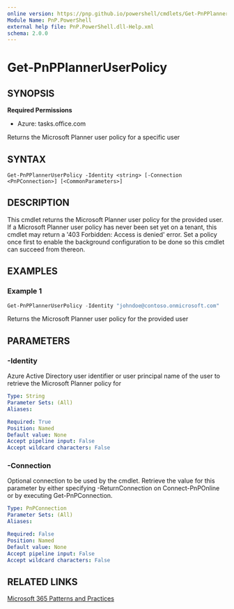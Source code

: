 ```yaml
---
online version: https://pnp.github.io/powershell/cmdlets/Get-PnPPlannerUserPolicy.html
Module Name: PnP.PowerShell
external help file: PnP.PowerShell.dll-Help.xml
schema: 2.0.0
---
```

  
# Get-PnPPlannerUserPolicy

## SYNOPSIS

**Required Permissions**

* Azure: tasks.office.com

Returns the Microsoft Planner user policy for a specific user

## SYNTAX

```
Get-PnPPlannerUserPolicy -Identity <string> [-Connection <PnPConnection>] [<CommonParameters>]
```

## DESCRIPTION
This cmdlet returns the Microsoft Planner user policy for the provided user. If a Microsoft Planner user policy has never been set yet on a tenant, this cmdlet may return a '403 Forbidden: Access is denied' error. Set a policy once first to enable the background configuration to be done so this cmdlet can succeed from thereon.

## EXAMPLES

### Example 1
```powershell
Get-PnPPlannerUserPolicy -Identity "johndoe@contoso.onmicrosoft.com"
```
Returns the Microsoft Planner user policy for the provided user

## PARAMETERS

### -Identity
Azure Active Directory user identifier or user principal name of the user to retrieve the Microsoft Planner policy for

```yaml
Type: String
Parameter Sets: (All)
Aliases:

Required: True
Position: Named
Default value: None
Accept pipeline input: False
Accept wildcard characters: False
```

### -Connection
Optional connection to be used by the cmdlet.
Retrieve the value for this parameter by either specifying -ReturnConnection on Connect-PnPOnline or by executing Get-PnPConnection.

```yaml
Type: PnPConnection
Parameter Sets: (All)
Aliases:

Required: False
Position: Named
Default value: None
Accept pipeline input: False
Accept wildcard characters: False
```

## RELATED LINKS

[Microsoft 365 Patterns and Practices](https://aka.ms/m365pnp)